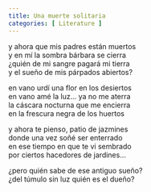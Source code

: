 ```yaml
---
title: Una muerte solitaria
categories: [ Literature ]
---
```


y ahora que mis padres están muertos<br>
y en mí la sombra bárbara se cierra <br>
¿quién de mi sangre pagará mi tierra <br>
y el sueño de mis párpados abiertos? <br>

en vano urdí una flor en los desiertos <br>
en vano amé la luz...  ya no me aterra  <br>
la cáscara nocturna que me encierra <br>
en la frescura negra de los huertos <br>

y ahora te pienso, patio de jazmines <br>
donde una vez soñé ser enterrado <br>
en ese tiempo en que te vi sembrado <br>
por ciertos hacedores de jardines… <br>

¿pero quién sabe de ese antiguo sueño? <br>
¿del túmulo sin luz quién es el dueño? <br>
